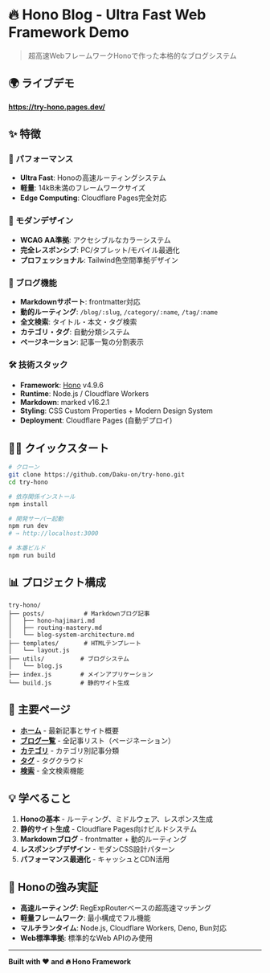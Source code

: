 # 🔥 Hono Blog - Ultra Fast Web Framework Demo

> 超高速WebフレームワークHonoで作った本格的なブログシステム

## 🌍 ライブデモ
**https://try-hono.pages.dev/**

## ✨ 特徴

### 🚀 パフォーマンス
- **Ultra Fast**: Honoの高速ルーティングシステム
- **軽量**: 14kB未満のフレームワークサイズ
- **Edge Computing**: Cloudflare Pages完全対応

### 🎨 モダンデザイン
- **WCAG AA準拠**: アクセシブルなカラーシステム
- **完全レスポンシブ**: PC/タブレット/モバイル最適化
- **プロフェッショナル**: Tailwind色空間準拠デザイン

### 📝 ブログ機能
- **Markdownサポート**: frontmatter対応
- **動的ルーティング**: `/blog/:slug`, `/category/:name`, `/tag/:name`
- **全文検索**: タイトル・本文・タグ検索
- **カテゴリ・タグ**: 自動分類システム
- **ページネーション**: 記事一覧の分割表示

### 🛠️ 技術スタック
- **Framework**: [Hono](https://hono.dev/) v4.9.6
- **Runtime**: Node.js / Cloudflare Workers
- **Markdown**: marked v16.2.1
- **Styling**: CSS Custom Properties + Modern Design System
- **Deployment**: Cloudflare Pages (自動デプロイ)

## 🏃‍♂️ クイックスタート

```bash
# クローン
git clone https://github.com/Daku-on/try-hono.git
cd try-hono

# 依存関係インストール
npm install

# 開発サーバー起動
npm run dev
# → http://localhost:3000

# 本番ビルド
npm run build
```

## 📊 プロジェクト構成

```
try-hono/
├── posts/           # Markdownブログ記事
│   ├── hono-hajimari.md
│   ├── routing-mastery.md
│   └── blog-system-architecture.md
├── templates/       # HTMLテンプレート
│   └── layout.js
├── utils/          # ブログシステム
│   └── blog.js
├── index.js        # メインアプリケーション
└── build.js        # 静的サイト生成
```

## 🔗 主要ページ

- **[ホーム](https://try-hono.pages.dev/)** - 最新記事とサイト概要
- **[ブログ一覧](https://try-hono.pages.dev/blog)** - 全記事リスト（ページネーション）
- **[カテゴリ](https://try-hono.pages.dev/categories)** - カテゴリ別記事分類
- **[タグ](https://try-hono.pages.dev/tags)** - タグクラウド
- **[検索](https://try-hono.pages.dev/search)** - 全文検索機能

## 💡 学べること

1. **Honoの基本** - ルーティング、ミドルウェア、レスポンス生成
2. **静的サイト生成** - Cloudflare Pages向けビルドシステム
3. **Markdownブログ** - frontmatter + 動的ルーティング
4. **レスポンシブデザイン** - モダンCSS設計パターン
5. **パフォーマンス最適化** - キャッシュとCDN活用

## 🎯 Honoの強み実証

- **高速ルーティング**: RegExpRouterベースの超高速マッチング
- **軽量フレームワーク**: 最小構成でフル機能
- **マルチランタイム**: Node.js, Cloudflare Workers, Deno, Bun対応
- **Web標準準拠**: 標準的なWeb APIのみ使用

---

**Built with ❤️ and 🔥 Hono Framework**
